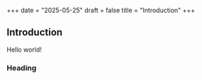 +++
date = "2025-05-25"
draft = false
title = "Introduction"
+++

## Introduction

Hello world!

### Heading